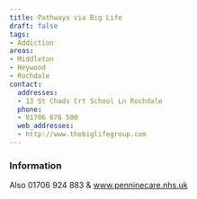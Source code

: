 ```yaml
---
title: Pathways via Big Life
draft: false
tags:
- Addiction
areas:
- Middleton
- Heywood
- Rochdale
contact:
  addresses:
  - 13 St Chads Crt School Ln Rochdale
  phone:
  - 01706 676 500
  web_addresses:
  - http://www.thebiglifegroup.com
---
```


### Information
Also 01706 924 883  &  www.penninecare.nhs.uk

